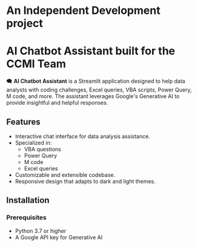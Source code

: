 # An Independent Development project
# AI Chatbot Assistant built for the CCMI Team

🗨️ **AI Chatbot Assistant** is a Streamlit application designed to help data analysts with coding challenges, Excel queries, VBA scripts, Power Query, M code, and more. The assistant leverages Google's Generative AI to provide insightful and helpful responses.


## Features

- Interactive chat interface for data analysis assistance.
- Specialized in:
  - VBA questions
  - Power Query
  - M code
  - Excel queries
- Customizable and extensible codebase.
- Responsive design that adapts to dark and light themes.



## Installation

### Prerequisites

- Python 3.7 or higher
- A Google API key for Generative AI
